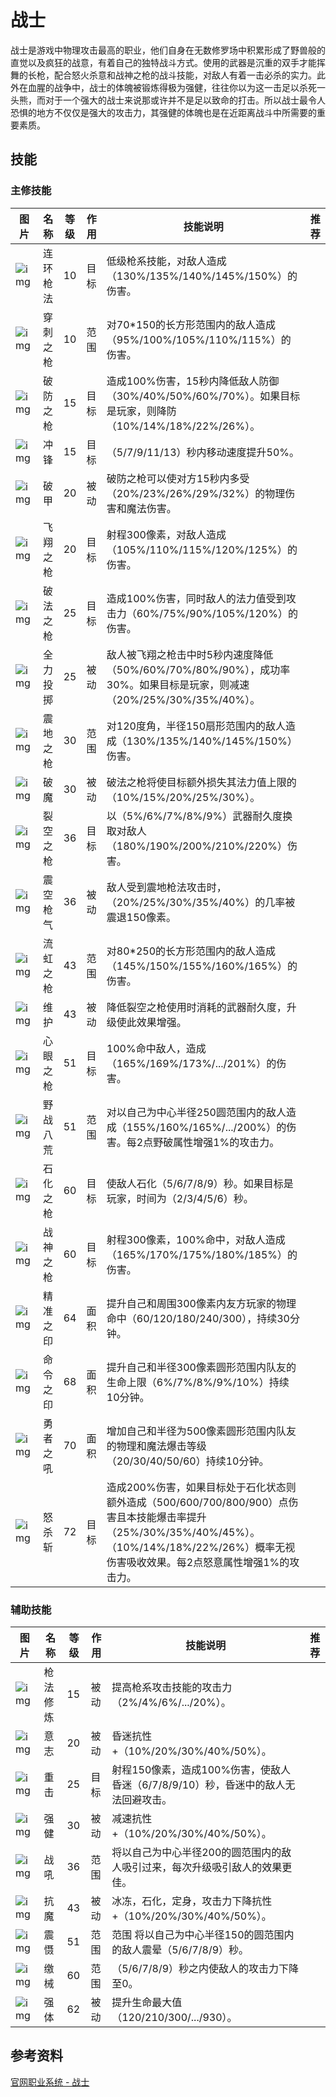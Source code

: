 # 战士

战士是游戏中物理攻击最高的职业，他们自身在无数修罗场中积累形成了野兽般的直觉以及疯狂的战意，有着自己的独特战斗方式。使用的武器是沉重的双手才能挥舞的长枪，配合怒火杀意和战神之枪的战斗技能，对敌人有着一击必杀的实力。此外在血腥的战争中，战士的体魄被锻炼得极为强健，往往你以为这一击足以杀死一头熊，而对于一个强大的战士来说那或许并不是足以致命的打击。所以战士最令人恐惧的地方不仅仅是强大的攻击力，其强健的体魄也是在近距离战斗中所需要的重要素质。

## 技能

### 主修技能

| 图片                                                         | 名称     | 等级 | 作用 | 技能说明                                                     | 推荐 |
| ------------------------------------------------------------ | -------- | ---- | ---- | ------------------------------------------------------------ | ---- |
| ![img](http://ossweb-img.qq.com/images/ffo/a20090501index/newerData/newer_091.jpg) | 连环枪法 | 10   | 目标 | 低级枪系技能，对敌人造成（130%/135%/140%/145%/150%）的伤害。 |      |
| ![img](http://ossweb-img.qq.com/images/ffo/a20090501index/newerData/newer_092.jpg) | 穿刺之枪 | 10   | 范围 | 对70*150的长方形范围内的敌人造成（95%/100%/105%/110%/115%）的伤害。 |      |
| ![img](http://ossweb-img.qq.com/images/ffo/a20090501index/newerData/newer_093.jpg) | 破防之枪 | 15   | 目标 | 造成100%伤害，15秒内降低敌人防御（30%/40%/50%/60%/70%）。如果目标是玩家，则降防（10%/14%/18%/22%/26%）。 |      |
| ![img](http://ossweb-img.qq.com/images/ffo/a20090501index/newerData/newer_094.jpg) | 冲锋     | 15   | 目标 | （5/7/9/11/13）秒内移动速度提升50%。          |      |
| ![img](http://ossweb-img.qq.com/images/ffo/a20090501index/newerData/newer_095.jpg) | 破甲     | 20   | 被动 | 破防之枪可以使对方15秒内多受（20%/23%/26%/29%/32%）的物理伤害和魔法伤害。 |      |
| ![img](http://ossweb-img.qq.com/images/ffo/a20090501index/newerData/newer_096.jpg) | 飞翔之枪 | 20   | 目标 | 射程300像素，对敌人造成（105%/110%/115%/120%/125%）的伤害。       |      |
| ![img](http://ossweb-img.qq.com/images/ffo/a20090501index/newerData/newer_097.jpg) | 破法之枪 | 25   | 目标 | 造成100%伤害，同时敌人的法力值受到攻击力（60%/75%/90%/105%/120%）的伤害。 |      |
| ![img](http://ossweb-img.qq.com/images/ffo/a20090501index/newerData/newer_098.jpg) | 全力投掷 | 25   | 被动 | 敌人被飞翔之枪击中时5秒内速度降低（50%/60%/70%/80%/90%），成功率30%。如果目标是玩家，则减速（20%/25%/30%/35%/40%）。 |      |
| ![img](http://ossweb-img.qq.com/images/ffo/a20090501index/newerData/newer_099.jpg) | 震地之枪 | 30   | 范围 | 对120度角，半径150扇形范围内的敌人造成（130%/135%/140%/145%/150%）伤害。 |      |
| ![img](http://ossweb-img.qq.com/images/ffo/a20090501index/newerData/newer_100.jpg) | 破魔     | 30   | 被动 | 破法之枪将使目标额外损失其法力值上限的（10%/15%/20%/25%/30%）。 |      |
| ![img](http://ossweb-img.qq.com/images/ffo/a20090501index/newerData/newer_101.jpg) | 裂空之枪 | 36   | 目标 | 以（5%/6%/7%/8%/9%）武器耐久度换取对敌人（180%/190%/200%/210%/220%）伤害。 |      |
| ![img](http://ossweb-img.qq.com/images/ffo/a20090501index/newerData/newer_102.jpg) | 震空枪气 | 36   | 被动 | 敌人受到震地枪法攻击时，（20%/25%/30%/35%/40%）的几率被震退150像素。                      |      |
| ![img](http://ossweb-img.qq.com/images/ffo/a20090501index/newerData/newer_103.jpg) | 流虹之枪 | 43   | 范围 | 对80*250的长方形范围内的敌人造成（145%/150%/155%/160%/165%）的伤害。 |      |
| ![img](http://ossweb-img.qq.com/images/ffo/a20090501index/newerData/newer_104.jpg) | 维护     | 43   | 被动 | 降低裂空之枪使用时消耗的武器耐久度，升级使此效果增强。       |      |
| ![img](http://ossweb-img.qq.com/images/ffo/a20090501index/newerData/newer_105.jpg) | 心眼之枪 | 51   | 目标 | 100%命中敌人，造成（165%/169%/173%/.../201%）的伤害。           |      |
| ![img](http://ossweb-img.qq.com/images/ffo/a20090501index/newerData/newer_106.jpg) | 野战八荒 | 51   | 范围 | 对以自己为中心半径250圆范围内的敌人造成（155%/160%/165%/.../200%）的伤害。每2点野破属性增强1%的攻击力。 |      |
| ![img](http://ossweb-img.qq.com/images/ffo/a20090501index/newerData/newer_107.jpg) | 石化之枪 | 60   | 目标 | 使敌人石化（5/6/7/8/9）秒。如果目标是玩家，时间为（2/3/4/5/6）秒。                         |      |
| ![img](http://ossweb-img.qq.com/images/ffo/a20090501index/newerData/newer_108.jpg) | 战神之枪 | 60   | 目标 | 射程300像素，100%命中，对敌人造成（165%/170%/175%/180%/185%）的伤害。 |      |
| ![img](http://ossweb-img.qq.com/images/ffo/a20090501index/newerData/newer_109.jpg) | 精准之印 | 64   | 面积 | 提升自己和周围300像素内友方玩家的物理命中（60/120/180/240/300），持续30分钟。 |      |
| ![img](http://ossweb-img.qq.com/images/ffo/a20090501index/newerData/newer_110.jpg) | 命令之印 | 68   | 面积 | 提升自己和半径300像素圆形范围内队友的生命上限（6%/7%/8%/9%/10%）持续10分钟。 |      |
| ![img](http://ossweb-img.qq.com/images/ffo/a20090501index/newerData/newer_111.jpg) | 勇者之吼 | 70   | 面积 | 增加自己和半径为500像素圆形范围内队友的物理和魔法爆击等级（20/30/40/50/60）持续10分钟。 |      |
| ![img](http://ossweb-img.qq.com/images/ffo/a20090501index/newerData/newer_112.jpg) | 怒杀斩   | 72   | 目标 | 造成200%伤害，如果目标处于石化状态则额外造成（500/600/700/800/900）点伤害且本技能爆击率提升（25%/30%/35%/40%/45%）。（10%/14%/18%/22%/26%）概率无视伤害吸收效果。每2点怒意属性增强1%的攻击力。 |      |

### 辅助技能

| 图片                                                         | 名称     | 等级 | 作用 | 技能说明                                                     | 推荐 |
| ------------------------------------------------------------ | -------- | ---- | ---- | ------------------------------------------------------------ | ---- |
| ![img](http://ossweb-img.qq.com/images/ffo/a20090501index/newerData/newer_113.jpg) | 枪法修炼 | 15   | 被动 | 提高枪系攻击技能的攻击力（2%/4%/6%/.../20%）。               |      |
| ![img](http://ossweb-img.qq.com/images/ffo/a20090501index/newerData/newer_114.jpg) | 意志     | 20   | 被动 | 昏迷抗性+（10%/20%/30%/40%/50%）。                           |      |
| ![img](http://ossweb-img.qq.com/images/ffo/a20090501index/newerData/newer_115.jpg) | 重击     | 25   | 目标 | 射程150像素，造成100%伤害，使敌人昏迷（6/7/8/9/10）秒，昏迷中的敌人无法回避攻击。 |      |
| ![img](http://ossweb-img.qq.com/images/ffo/a20090501index/newerData/newer_116.jpg) | 强健     | 30   | 被动 | 减速抗性+（10%/20%/30%/40%/50%）。                            |      |
| ![img](http://ossweb-img.qq.com/images/ffo/a20090501index/newerData/newer_117.jpg) | 战吼     | 36   | 范围 | 将以自己为中心半径200的圆范围内的敌人吸引过来，每次升级吸引敌人的效果更佳。 |      |
| ![img](http://ossweb-img.qq.com/images/ffo/a20090501index/newerData/newer_118.jpg) | 抗魔     | 43   | 被动 | 冰冻，石化，定身，攻击力下降抗性+（10%/20%/30%/40%/50%）。  |      |
| ![img](http://ossweb-img.qq.com/images/ffo/a20090501index/newerData/newer_119.jpg) | 震慑     | 51   | 范围 | 范围 将以自己为中心半径150的圆范围内的敌人震晕（5/6/7/8/9）秒。 |      |
| ![img](http://ossweb-img.qq.com/images/ffo/a20090501index/newerData/newer_120.jpg) | 缴械     | 60   | 范围 | （5/6/7/8/9）秒之内使敌人的攻击力下降至0。      |      |
| ![img](http://ossweb-img.qq.com/images/ffo/a20090501index/newerData/newer_121.jpg) | 强体     | 62   | 被动 | 提升生命最大值（120/210/300/.../930）。                        |      |

## 参考资料

[官网职业系统 - 战士](http://ffo.qq.com/new/newerData/zs.htm)

